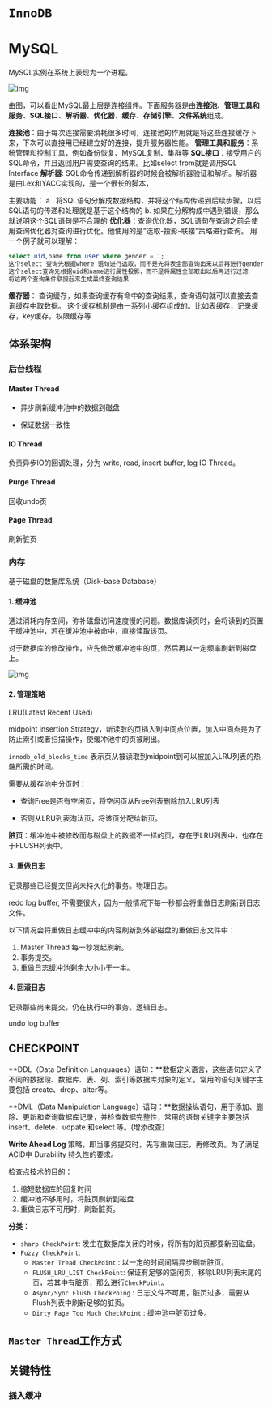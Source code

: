 # `InnoDB`

# MySQL

MySQL实例在系统上表现为一个进程。

![img](D:\project\笔记\数据库\pic\403167-20190116145915277-683033214.jpg)

由图，可以看出MySQL最上层是连接组件。下面服务器是由**连接池**、**管理工具和服务**、**SQL接口**、**解析器**、**优化器**、**缓存**、**存储引擎**、**文件系统**组成。

**连接池**：由于每次连接需要消耗很多时间，连接池的作用就是将这些连接缓存下来，下次可以直接用已经建立好的连接，提升服务器性能。
**管理工具和服务**：系统管理和控制工具，例如备份恢复、MySQL复制、集群等
**SQL接口**：接受用户的SQL命令，并且返回用户需要查询的结果。比如select from就是调用SQL Interface
**解析器**: SQL命令传递到解析器的时候会被解析器验证和解析。解析器是由Lex和YACC实现的，是一个很长的脚本， 

主要功能：
	a . 将SQL语句分解成数据结构，并将这个结构传递到后续步骤，以后SQL语句的传递和处理就是基于这个结构的
	b. 如果在分解构成中遇到错误，那么就说明这个SQL语句是不合理的
**优化器**：查询优化器，SQL语句在查询之前会使用查询优化器对查询进行优化。他使用的是“选取-投影-联接”策略进行查询。
用一个例子就可以理解：

```sql
select uid,name from user where gender = 1;
这个select 查询先根据where 语句进行选取，而不是先将表全部查询出来以后再进行gender过滤
这个select查询先根据uid和name进行属性投影，而不是将属性全部取出以后再进行过滤
将这两个查询条件联接起来生成最终查询结果
```

**缓存器**： 查询缓存，如果查询缓存有命中的查询结果，查询语句就可以直接去查询缓存中取数据。
这个缓存机制是由一系列小缓存组成的。比如表缓存，记录缓存，key缓存，权限缓存等

## 体系架构

### 后台线程

#### Master Thread

- 异步刷新缓冲池中的数据到磁盘

- 保证数据一致性

#### IO Thread

负责异步IO的回调处理，分为 write, read, insert buffer, log IO Thread。

#### Purge Thread

回收undo页

#### Page Thread

刷新脏页

### 内存

基于磁盘的数据库系统（Disk-base Database）

#### 1. 缓冲池

通过消耗内存空间，弥补磁盘访问速度慢的问题。数据库读页时，会将读到的页置于缓冲池中，若在缓冲池中被命中，直接读取该页。

对于数据库的修改操作，应先修改缓冲池中的页，然后再以一定频率刷新到磁盘上。

![img](D:\project\笔记\数据库\pic\watermark,type_ZmFuZ3poZW5naGVpdGk,shadow_10,text_aHR0cHM6Ly9ibG9nLmNzZG4ubmV0L2NhMjFodWFuZw==,size_16,color_FFFFFF,t_70)

#### 2. 管理策略

LRU(Latest Recent Used) 

midpoint insertion Strategy，新读取的页插入到中间点位置，加入中间点是为了防止索引或者扫描操作，使缓冲池中的页被刷出。

`innodb_old_blocks_time` 表示页从被读取到midpoint到可以被加入LRU列表的热端所需的时间。

需要从缓存池中分页时：

- 查询Free是否有空闲页，将空闲页从Free列表删除加入LRU列表

- 否则从LRU列表淘汰页，将该页分配给新页。

**脏页**：缓冲池中被修改而与磁盘上的数据不一样的页，存在于LRU列表中，也存在于FLUSH列表中。

#### 3. 重做日志

记录那些已经提交但尚未持久化的事务。物理日志。

redo log buffer, 不需要很大，因为一般情况下每一秒都会将重做日志刷新到日志文件。

以下情况会将重做日志缓冲中的内容刷新到外部磁盘的重做日志文件中：

1. Master Thread 每一秒发起刷新。
2. 事务提交。
3. 重做日志缓冲池剩余大小小于一半。

#### 4. 回滚日志

记录那些尚未提交，仍在执行中的事务。逻辑日志。

undo log buffer



## CHECKPOINT

**DDL（Data Definition Languages）语句：**数据定义语言，这些语句定义了不同的数据段、数据库、表、列、索引等数据库对象的定义。常用的语句关键字主要包括 create、drop、alter等。

**DML（Data Manipulation Language）语句：**数据操纵语句，用于添加、删除、更新和查询数据库记录，并检查数据完整性，常用的语句关键字主要包括 insert、delete、udpate 和select 等。(增添改查）

**Write Ahead Log** 策略，即当事务提交时，先写重做日志，再修改页。为了满足ACID中 Durability 持久性的要求。

检查点技术的目的：

1. 缩短数据库的回复时间
2. 缓冲池不够用时，将脏页刷新到磁盘
3. 重做日志不可用时，刷新脏页。

**分类**：

- `sharp CheckPoint`: 发生在数据库关闭的时候，将所有的脏页都耍新回磁盘。
- `Fuzzy CheckPoint`:  
  - `Master Tread CheckPoint` : 以一定的时间间隔异步刷新脏页。
  - `FLUSH_LRU_LIST CheckPoint`: 保证有足够的空闲页，移除LRU列表末尾的页，若其中有脏页，那么进行`CheckPoint`。
  - `Async/Sync Flush CheckPoing` : 日志文件不可用，脏页过多，需要从Flush列表中刷新足够的脏页。
  - `Dirty Page Too Much CheckPoint` : 缓冲池中脏页过多。

## `Master Thread`工作方式

## 关键特性

### 插入缓冲